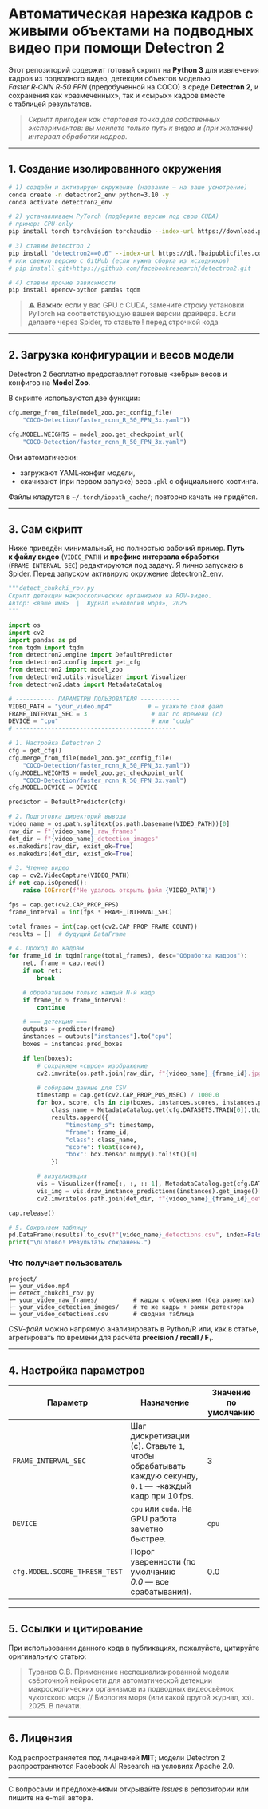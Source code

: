 # Автоматическая нарезка кадров с живыми объектами на подводных видео при помощи Detectron 2

Этот репозиторий содержит готовый скрипт на **Python 3** для извлечения кадров из подводного видео, детекции объектов моделью *Faster R‑CNN R‑50 FPN* (предобученной на COCO) в среде **Detectron 2**, и сохранения как «размеченных», так и «сырых» кадров вместе с таблицей результатов.

> *Скрипт пригоден как стартовая точка для собственных экспериментов: вы меняете только путь к видео и (при желании) интервал обработки кадров.*

---

## 1. Создание изолированного окружения

```bash
# 1) создаём и активируем окружение (название — на ваше усмотрение)
conda create -n detectron2_env python=3.10 -y
conda activate detectron2_env

# 2) устанавливаем PyTorch (подберите версию под свою CUDA)
# пример: CPU‑only
pip install torch torchvision torchaudio --index-url https://download.pytorch.org/whl/cpu

# 3) ставим Detectron 2
pip install "detectron2==0.6" --index-url https://dl.fbaipublicfiles.com/detectron2/wheels/cu118/torch2.2/index.html
# или свежую версию с GitHub (если нужна сборка из исходников)
# pip install git+https://github.com/facebookresearch/detectron2.git

# 4) ставим прочие зависимости
pip install opencv-python pandas tqdm
```

> ⚠️ **Важно:** если у вас GPU с CUDA, замените строку установки PyTorch на соответствующую вашей версии драйвера.
> Если делаете через Spider, то ставьте ! перед строчкой кода

---

## 2. Загрузка конфигурации и весов модели

Detectron 2 бесплатно предоставляет готовые «зе́бры» весов и конфигов на **Model Zoo**.

В скрипте используются две функции:

```python
cfg.merge_from_file(model_zoo.get_config_file(
    "COCO-Detection/faster_rcnn_R_50_FPN_3x.yaml"))

cfg.MODEL.WEIGHTS = model_zoo.get_checkpoint_url(
    "COCO-Detection/faster_rcnn_R_50_FPN_3x.yaml")
```

Они автоматически:

* загружают YAML‑конфиг модели,
* скачивают (при первом запуске) веса `.pkl` с официального хостинга.

Файлы кладутся в `~/.torch/iopath_cache/`; повторно качать не придётся.

---

## 3. Сам скрипт

Ниже приведён минимальный, но полностью рабочий пример. **Путь к файлу видео** (`VIDEO_PATH`) и **префикс интервала обработки** (`FRAME_INTERVAL_SEC`) редактируются под задачу.
Я лично запускаю в Spider. Перед запуском активирую окружение detectron2_env.

```python
"""detect_chukchi_rov.py
Скрипт детекции макроскопических организмов на ROV‑видео.
Автор: <ваше имя>  |  Журнал «Биология моря», 2025
"""

import os
import cv2
import pandas as pd
from tqdm import tqdm
from detectron2.engine import DefaultPredictor
from detectron2.config import get_cfg
from detectron2 import model_zoo
from detectron2.utils.visualizer import Visualizer
from detectron2.data import MetadataCatalog

# ----------- ПАРАМЕТРЫ ПОЛЬЗОВАТЕЛЯ -----------
VIDEO_PATH = "your_video.mp4"          # ← укажите свой файл
FRAME_INTERVAL_SEC = 3                  # шаг по времени (с)
DEVICE = "cpu"                          # или "cuda"
# ---------------------------------------------

# 1. Настройка Detectron 2
cfg = get_cfg()
cfg.merge_from_file(model_zoo.get_config_file(
    "COCO-Detection/faster_rcnn_R_50_FPN_3x.yaml"))
cfg.MODEL.WEIGHTS = model_zoo.get_checkpoint_url(
    "COCO-Detection/faster_rcnn_R_50_FPN_3x.yaml")
cfg.MODEL.DEVICE = DEVICE

predictor = DefaultPredictor(cfg)

# 2. Подготовка директорий вывода
video_name = os.path.splitext(os.path.basename(VIDEO_PATH))[0]
raw_dir = f"{video_name}_raw_frames"
det_dir = f"{video_name}_detection_images"
os.makedirs(raw_dir, exist_ok=True)
os.makedirs(det_dir, exist_ok=True)

# 3. Чтение видео
cap = cv2.VideoCapture(VIDEO_PATH)
if not cap.isOpened():
    raise IOError(f"Не удалось открыть файл {VIDEO_PATH}")

fps = cap.get(cv2.CAP_PROP_FPS)
frame_interval = int(fps * FRAME_INTERVAL_SEC)

total_frames = int(cap.get(cv2.CAP_PROP_FRAME_COUNT))
results = []  # будущий DataFrame

# 4. Проход по кадрам
for frame_id in tqdm(range(total_frames), desc="Обработка кадров"):
    ret, frame = cap.read()
    if not ret:
        break

    # обрабатываем только каждый N‑й кадр
    if frame_id % frame_interval:
        continue

    # === детекция ===
    outputs = predictor(frame)
    instances = outputs["instances"].to("cpu")
    boxes = instances.pred_boxes

    if len(boxes):
        # сохраняем «сырое» изображение
        cv2.imwrite(os.path.join(raw_dir, f"{video_name}_{frame_id}.jpg"), frame)

        # собираем данные для CSV
        timestamp = cap.get(cv2.CAP_PROP_POS_MSEC) / 1000.0
        for box, score, cls in zip(boxes, instances.scores, instances.pred_classes):
            class_name = MetadataCatalog.get(cfg.DATASETS.TRAIN[0]).thing_classes[cls]
            results.append({
                "timestamp_s": timestamp,
                "frame": frame_id,
                "class": class_name,
                "score": float(score),
                "box": box.tensor.numpy().tolist()[0]
            })

        # визуализация
        vis = Visualizer(frame[:, :, ::-1], MetadataCatalog.get(cfg.DATASETS.TRAIN[0]), scale=1.2)
        vis_img = vis.draw_instance_predictions(instances).get_image()[:, :, ::-1]
        cv2.imwrite(os.path.join(det_dir, f"{video_name}_{frame_id}_det.jpg"), vis_img)

cap.release()

# 5. Сохраняем таблицу
pd.DataFrame(results).to_csv(f"{video_name}_detections.csv", index=False)
print("\nГотово! Результаты сохранены.")
```

### Что получает пользователь

```
project/
├─ your_video.mp4
├─ detect_chukchi_rov.py
├─ your_video_raw_frames/          # кадры с объектами (без разметки)
├─ your_video_detection_images/    # те же кадры + рамки детектора
└─ your_video_detections.csv       # сводная таблица
```

*CSV‑файл* можно напрямую анализировать в Python/R или, как в статье, агрегировать по времени для расчёта **precision / recall / F₁**.

---

## 4. Настройка параметров

| Параметр                      | Назначение                                                                                               | Значение по умолчанию |
| ----------------------------- | -------------------------------------------------------------------------------------------------------- | --------------------- |
| `FRAME_INTERVAL_SEC`          | Шаг дискретизации (с). Ставьте `1`, чтобы обрабатывать каждую секунду, `0.1` — \~каждый кадр при 10 fps. | 3                     |
| `DEVICE`                      | `cpu` или `cuda`. На GPU работа заметно быстрее.                                                         | `cpu`                 |
| `cfg.MODEL.SCORE_THRESH_TEST` | Порог уверенности (по умолчанию *0.0* — все срабатывания).                                               | 0.0                   |

---

## 5. Ссылки и цитирование

При использовании данного кода в публикациях, пожалуйста, цитируйте оригинальную статью:

> Туранов С.В. Применение неспециализированной модели свёрточной нейросети для автоматической детекции макроскопических организмов из подводных видеосьёмок чукотского моря // Биология моря (или какой другой журнал, хз). 2025. В печати.


---

## 6. Лицензия

Код распространяется под лицензией **MIT**; модели Detectron 2 распространяются Facebook AI Research на условиях Apache 2.0.

---

С вопросами и предложениями открывайте *Issues* в репозитории или пишите на e‑mail автора.
